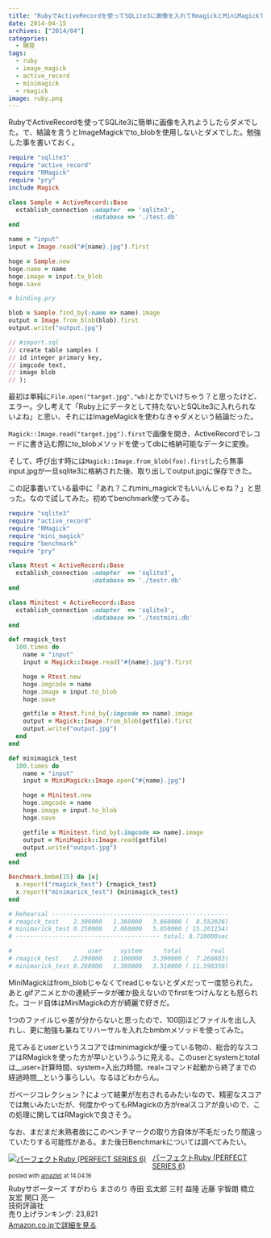 ```yaml
---
title: "RubyでActiveRecordを使ってSQLite3に画像を入れてRmagickとMiniMagickでbenchmarkを試してみた"
date: 2014-04-15
archives: ["2014/04"]
categories:
  - 開発
tags:
  - ruby
  - image_magick
  - active_record
  - minimagick
  - rmagick
image: ruby.png
---
```

RubyでActiveRecordを使ってSQLite3に簡単に画像を入れようしたらダメでした。で、結論を言うとImageMagickでto_blobを使用しないとダメでした。勉強した事を書いておく。

<!--more-->

```ruby
require "sqlite3"
require "active_record"
require "RMagick"
require "pry"
include Magick

class Sample < ActiveRecord::Base
  establish_connection :adapter  => 'sqlite3',
                       :database => './test.db'
end

name = "input"
input = Image.read("#{name}.jpg").first

hoge = Sample.new
hoge.name = name
hoge.image = input.to_blob
hoge.save

# binding.pry

blob = Sample.find_by(:name => name).image
output = Image.from_blob(blob).first
output.write("output.jpg")

// #import.sql
// create table samples (
// id integer primary key,
// imgcode text,
// image blob
// );
```

最初は単純に`File.open("target.jpg","wb)`とかでいけちゃう？と思ったけど、エラー。少し考えて「Ruby上にデータとして持たないとSQLite3に入れられないよね」と思い、それにはImageMagickを使わなきゃダメという結論だった。

`Magick::Image.read("target.jpg").first`で画像を開き、ActiveRecordでレコードに書き込む際にto_blobメソッドを使ってdbに格納可能なデータに変換。

そして、呼び出す時には`Magick::Image.from_blob(foo).first`したら無事input.jpgが一旦sqlite3に格納された後、取り出してoutput.jpgに保存できた。

この記事書いている最中に「あれ？これmini_magickでもいいんじゃね？」と思った。なので試してみた。初めてbenchmark使ってみる。

```ruby
require "sqlite3"
require "active_record"
require "RMagick"
require "mini_magick"
require "benchmark"
require "pry"

class Rtest < ActiveRecord::Base
  establish_connection :adapter  => 'sqlite3',
                       :database => './testr.db'
end

class Minitest < ActiveRecord::Base
  establish_connection :adapter  => 'sqlite3',
                       :database => './testmini.db'
end

def rmagick_test
  100.times do
    name = "input"
    input = Magick::Image.read("#{name}.jpg").first

    hoge = Rtest.new
    hoge.imgcode = name
    hoge.image = input.to_blob
    hoge.save

    getfile = Rtest.find_by(:imgcode => name).image
    output = Magick::Image.from_blob(getfile).first
    output.write("output.jpg")
  end
end

def minimagick_test
  100.times do
    name = "input"
    input = MiniMagick::Image.open("#{name}.jpg")

    hoge = Minitest.new
    hoge.imgcode = name
    hoge.image = input.to_blob
    hoge.save

    getfile = Minitest.find_by(:imgcode => name).image
    output = MiniMagick::Image.read(getfile)
    output.write("output.jpg")
  end
end

Benchmark.bmbm(15) do |x|
  x.report("rmagick_test") {rmagick_test}
  x.report("minimarick_test") {minimagick_test}
end

# Rehearsal -------------------------------------------------
# rmagick_test    2.300000   1.360000   3.660000 (  8.552026)
# minimarick_test 0.250000   2.060000   5.050000 ( 15.261154)
# ---------------------------------------- total: 8.710000sec

#                     user     system      total        real
# rmagick_test    2.290000   1.100000   3.390000 (  7.268883)
# minimarick_test 0.280000   1.380000   3.510000 ( 11.598356)
```

MiniMagickはfrom_blobじゃなくてreadじゃないとダメだって一度怒られた。あと.gifアニメとかの連続データが確か扱えないのでfirstをつけんなとも怒られた。コード自体はMiniMagickの方が綺麗で好きだ。

1つのファイルじゃ差が分からないと思ったので、100回ほどファイルを出し入れし、更に勉強も兼ねてリハーサルを入れたbmbmメソッドを使ってみた。

見てみるとuserというスコアではminimagickが優っている物の、総合的なスコアはRMagickを使った方が早いというふうに見える。このuserとsystemとtotalは__user=計算時間、system=入出力時間、real=コマンド起動から終了までの経過時間__という事らしい。なるほどわからん。

ガベージコレクション？によって結果が左右されるみたいなので、精密なスコアでは無いみたいだが、何度かやってもRMagickの方がrealスコアが良いので、この処理に関してはRMagickで良さそう。

なお、まだまだ未熟者故にこのベンチマークの取り方自体が不毛だったり間違っていたりする可能性がある。また後日Benchmarkについては調べてみたい。

<div class="amazlet-box" style="margin-bottom:0px;"><div class="amazlet-image" style="float:left;margin:0px 12px 1px 0px;"><a href="//www.amazon.co.jp/exec/obidos/ASIN/4774158798/t4traw-22/ref=nosim/" name="amazletlink" target="_blank"><img src="//ecx.images-amazon.com/images/I/51K0jUf%2BiEL._SL160_.jpg" alt="パーフェクトRuby (PERFECT SERIES 6)" style="border: none;" /></a></div><div class="amazlet-info" style="line-height:120%; margin-bottom: 10px"><div class="amazlet-name" style="margin-bottom:10px;line-height:120%"><a href="//www.amazon.co.jp/exec/obidos/ASIN/4774158798/t4traw-22/ref=nosim/" name="amazletlink" target="_blank">パーフェクトRuby (PERFECT SERIES 6)</a><div class="amazlet-powered-date" style="font-size:80%;margin-top:5px;line-height:120%">posted with <a href="//www.amazlet.com/" title="amazlet" target="_blank">amazlet</a> at 14.04.16</div></div><div class="amazlet-detail">Rubyサポーターズ すがわら まさのり 寺田 玄太郎 三村 益隆 近藤 宇智朗 橋立 友宏 関口 亮一 <br />技術評論社 <br />売り上げランキング: 23,821<br /></div><div class="amazlet-sub-info" style="float: left;"><div class="amazlet-link" style="margin-top: 5px"><a href="//www.amazon.co.jp/exec/obidos/ASIN/4774158798/t4traw-22/ref=nosim/" name="amazletlink" target="_blank">Amazon.co.jpで詳細を見る</a></div></div></div><div class="amazlet-footer" style="clear: left"></div></div>
